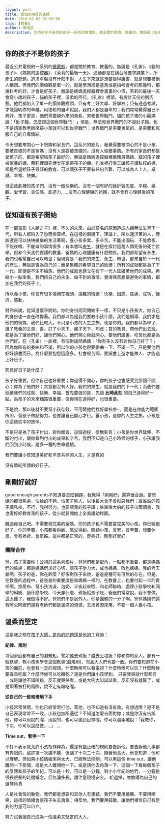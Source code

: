 ```yaml
---
layout: post
title: 當個剛剛好的爸媽 
date: 2018-08-02 02:00:00
tags: [教養]
author: 陳璿丞
description: 你的孩子不是你的孩子一系列的微電影，都是關於教育、教養的。無論是《孔雀》、《貓的孩子》、《媽媽的遙控器》、《茉莉的最後一天》，通通都是在講台灣要求課業下，所產生的問題。追求卓越沒有什麼不對，人生下來就是想要變得厲害，就是想要被他人稱讚。但我們的價值觀是單一的，就是學測或是基測或是指考會考的那幾科，那幾科考的好，才會是好孩子。都陷入了單一的價值觀裡頭，只有考上好大學、好學校；只有通過考試，才能證明你的卓越。
---
```



## 你的孩子不是你的孩子

最近公共電視的一系列的[微電影](https://zh.wikipedia.org/wiki/%E4%BD%A0%E7%9A%84%E5%AD%A9%E5%AD%90%E4%B8%8D%E6%98%AF%E4%BD%A0%E7%9A%84%E5%AD%A9%E5%AD%90)，都是關於教育、教養的。無論是《孔雀》、《貓的孩子》、《媽媽的遙控器》、《茉莉的最後一天》，通通都是在講台灣要求課業下，所產生的問題。追求卓越沒有什麼不對，人生下來就是想要變得厲害，就是想要被他人稱讚。但我們的價值觀是單一的，就是學測或是基測或是指考會考的那幾科，那幾科考的好，才會是好孩子，無論是媽媽遙控器裡會畫畫的小偉，茉莉的最後一天會寫小說的孩子，貓的孩子裡，溫柔的阿衍，《孔雀》裡頭，有設計天份的劉巧藝。他們都陷入了單一的價值觀裡頭，只有考上好大學、好學校；只有通過考試，才能證明你的卓越。阿德勒的自卑假說，我們人都是自卑的；我們常常覺得自己不夠好，孩子更是，他們需要額外來的勇氣，來和世界戰鬥。貓的孩子裡的小圓媽說：「肚子餓，怎麼跟這個世界戰鬥！」但是，無法和世界戰鬥的不是肚子餓、也不是請家教老師來揍小孩就可以和世界戰鬥；世界戰鬥是需要勇氣的、是需要和克服自己的自卑情結。

今天想要來關心一下爸媽和家長們。這系列的影片，我覺得要被關心的不是小孩、要被責備的不是爸媽；沒有人是要被責備的，沒有人做錯事情。所有的家長們都是愛孩子的、都是希望給孩子最好的、無論是媽媽遙控器裡業務員媽媽、貓的孩子裡被家暴的媽、茉莉裡讀完博士在家帶孩子的機、孔雀裡打零工讓孩子讀私校的媽，都是希望給孩子最好的教育、可以讓孩子不要有任何苦難、可以成為人上人，卓越、幸福、快樂。

但這些劇裡的孩子們，沒有一個快樂的。沒有一個有好的挫折容忍度、平穩、樂觀、愛學習、責任感、創造力……沒有心理健康的爸媽，就不會有心理健康的孩子。

<!--more-->

## 從知道有孩子開始

在一部電影《[人類之子](https://zh.wikipedia.org/zh-tw/%E4%BA%BA%E9%A1%9E%E4%B9%8B%E5%AD%90)》裡，不久的未來，由於莫名的原因造成人類無法生育下一代，所有人都陷入了愁雨慘霧裡。在這樣的假說下，理論上，所以還活著的人，應該還是可以快快樂樂的生活著啊，養小孩多累、多辛苦。不能出國玩、不能熬夜、不能夜唱、不能做的事情很多；有本書叫[來生](https://www.books.com.tw/products/0010696382?utm_source=poligen&utm_medium=ap-books&utm_content=recommend&utm_campaign=ap-201808)，就是在探討這種人類死後的死亡哲學。但和今天我們要講的教養、爸媽的心理健康有什麼關係。我們都希望有永生、我們也希望自己可以轉世；但現實是：我們的來生、永生、轉世，都來自於下一代的產生，無論是否為自己的；而是集體的希望自己的延續；所有的成就都是為了下一代。即便是不生不婚族，他們的成就也建立在有下一代人延續著他們的成果。再縮小一點來看，我們把自己的永生、做不到的事情、覺得痛苦想要避免的事情，都加在我們的孩子上。

所以養小孩，你會有很多情緒在裡頭，混雜的情緒：快樂、困惑、焦慮、成功、挫折、感動。

對你來說，從知道懷孕開始，你的身份認同開始不一樣，不只是小孩長大，你自己的身份也一直在改變著。我們都以為是我們要教小孩什麼。我們是領導、我們才是他們的爸媽、我們比較大。不只是小孩的人生之旅，也是你的。我們都以為學了、讀了教養的文章、書。訂了小天下、親子天下、巧虎；買的教具、帶他們出去玩，都是為了讓他們好、讓他們開心。他們開心你就開心。要他們讀書、吃苦也都是為他們好。在〈孔雀〉一劇裡，有個對話問媽媽：「你有多久沒有對你自己好了？」因為你所有的委曲和不滿，所以你的小孩也得要委曲一下、不滿一下，只是要他們好好讀書而已，為什麼要抱怨這麼多。社會很苦啊、要讀書上進才能做人、才能過上好日子。

究竟好日子是什麼？

孩子好重要，但你自己也好重要；你過得不開心，你的孩子也會感受到那個不開心；你為了他們好；其實都沒有人好。我們的來生，就是我們的下一代；而我們要延續我們的成就、快樂、幸福，首先要做的是，先讓 **此時此刻** 的自己過得好一點。為孩子的未來舖路很重要，但你現在過得好，也很重要。

不是說，那以後就不要幫小孩存錢、不用替他們找好學校啦~。而是在你能力範圍所即，替孩子做點努力，也要讓自己開心才行。養小孩，是你的人生之旅，小孩是你這旅程中的旅伴。

不是只是為了孩子付出，對你而言，這個過程，從無到有；小孩是你世界延伸、不斷的付出，讓你看到付出的成果和辛苦，我們不知道自己小時候的樣子，小孩讓我們回到小時候，是多一種的生命體驗。

我們要讓小孩知道美好和辛苦共存的人生，才是真的

沒有單純所謂的好日子。

## 剛剛好就好

good enough parents不知道要怎麼翻譯，我覺得「剛剛好」還算很合適。當爸媽的都很焦慮，怕給的不夠、怕孩子輸人、以後長大會不會厭惡我們；誰誰誰的孩子讀私校，不行，我得努力，也要讓我的孩子讀；誰誰誰大伯的孩子出國讀書，我也得好好教育我的孩子，從小就要開始上全美語幼稚園。

饒過你自己吧。不需要做完美的爸媽，你的孩子也不需要當完美的小孩。你已經很好了、你的辛苦，小孩都看得到、感受得到。照顧小孩，會累，會辛苦，想要休息，會有挫折、會氣餒。這些都是正常的，足夠好、剛剛好就好。

### 團隊合作

爸，孩子需要你！公視的這系列影片，爸爸們都是配角，一點都不重要，都是媽媽們的焦慮；都是媽媽們求好心切，讓孩子壓力大，成也媽媽，敗也媽媽。我的老天爺啊，孩子的爸，你在幹麼？好像對孩子來說，爸爸是種可有可無的存在。但是，在教養的過程中，爸爸是的重要度是和媽媽一樣的，在教養上，也要付起一半的責任啊。換尿布、幫小孩洗澡、泡奶、半夜起來喂、和老師聯絡、處理小孩學校和同學的糾紛、讀什麼學校、今天穿什麼、煮飯給孩子吃，爸爸們常常說，我不會做，這太難了，我做得不好。爸爸們不是局外人，你是團體的一分子啊。爸爸媽媽們還有阿公阿嬤們還有老師們都是滿滿的資源，去找資源來用，不要一個人養小孩。

## 溫柔而堅定

這是我之前在[孩子大鬧，是你的問題還是他的？](https://anatomind.com/blog/5-year-old-adler/)寫過：

**紀律、規則**

每個家庭都有自己的潛規矩，譬如誰去煮飯？誰去丟垃圾？你和你的家人，都有一個默契，教小孩也學會這個默契(潛規則)，而且大人們也要一致。你們要知道在小孩的面前，也會有一定的規矩。什麼時候可以看電視？什麼時候可以玩？什麼時候要乖乖吃飯？什麼時候可以吃餅乾？還是你們讓小孩學到，
只要我哭就什麼都有 ，或是讓他不知所措，反正就哭哭看，或是大吼大叫試試看，反正沒有就算了，或是頂著被打的風險，說不定有糖吃喔。

**從自己的一致和環境下手**

小孩常常哭鬧，你也已經常常打他、罵他，也不知道有沒有效。有想過嗎？是不是自己表現常常不一致，小孩也無所適從？不知道怎麼去面對你；或是你沒有告訴他，你可以用說的喔，用說的，也可以達到目標喔。你可以溫柔地說：「我教你，下次，你可以這麼做……」
….

**Time
out，暫停一下**

不打不表示就允許小孩胡作非為，還是有些正確的規則要告訴他。要告訴他凡事都有界限的。或許第一次講不聽，但講了十次二十次，隨著他長大，他會知道；他可以理解。但如果小孩情緒來得太大、已經無法控制。可以用這個
time out，讓他離開一下房間，或是大人離開他一下。或是請他去角落一下。這個一下看每個孩子的反應和孩子的年紀。可以是十秒，可以是一分鐘。對小小年紀的他們，一分鐘是很長很長的時間概念。但無論多長，請注意現場安全。
給選擇，並教導為自己的選擇負責


人是社會性的動物。我們都會想要和其他人有連結、我們不要用嚴厲、不要用嘲笑，這樣的情緒會讓孩子失去勇氣；相反地，我們要用鼓勵，讓他們相信自己有足夠的力量可以自立。

努力試著讓自己成為一個溫柔又堅定的大人。
